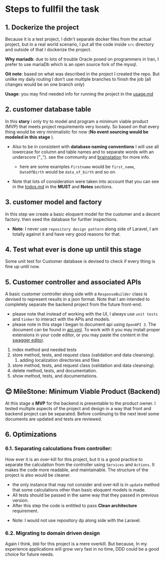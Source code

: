# Steps to fullfil the task

## 1. Dockerize the project 
Because it is a test project, I didn't separate docker files from the actual project, but in a real world scenario, I put all the code inside ```src``` directory and outside of that I dockerize the project. 

**Why mariadb**: due to lots of trouble Oracle posed on programmers in Iran, I prefer to use mariaDb which is an open source fork of the mysql. 

**Git note**: based on what was described in the project I created the repo. But unlike my daily routing I don't use multiple branches to finish the job (all changes would be on one branch only)

**Usage**: you may find needed info for running the project in the [usage.md](./usage.md)


## 2. customer database table
In this **story** i only try to model and program a minimum viable product (MVP) that meets project requirements very loosely. So based on that every thing would be very minimalistic for now (**No event sourcing would be modeled in this stage** ).

- Also to be in consistent with **database naming conventions** I will use all lowercase for column and table names and to separate words with an underscore ("_"). see the community and [brainstation](https://brainstation.io/learn/sql/naming-conventions) for more info. 
  - here are some examples ```Firstname``` would be ```first_name```, ```DateOfBirth``` would be ```data_of_birth``` and so on. 

- Note that lots of consideration were taken into account that you can see in the [todos.md](./todos.md) in the **MUST** and **Notes** sections.


## 3. customer model and factory
In this step we create a basic eloquent model for the customer and a decent factory. then seed the database for further inspections. 
- **Note**: I never use ```repository design pattern``` along side of Laravel, I am totally against it and have very good reasons for that. 

## 4. Test what ever is done up until this stage
Some unit test for Customer database is devised to check if every thing is fine up until now. 

## 5. Customer controller and associated APIs
A basic customer controller along side with a ```ResponseBuilder``` class is devised to represent results in a json format. Note that I am intended to completely separate the backend project from the future front-end.
* please note that instead of working with the UI, I always use ```unit tests``` and ```tinker``` to interact with the APIs and models.
* please note in this stage I began to document api using ```OpenAPI 3```. The document can be found in [api.yml](./api.yml). To work with it you may install proper extensions in your code editor, or you may paste the content in the [swagger editor](https://editor.swagger.io/).

1. index method and needed tests
2. store method, tests, and request class (validation and data cleansing).
   1. adding localization directories and files
3. store method, tests, and request class (validation and data cleansing).
4. delete method, tests, and documentation.
5. show method, tests, and documentations. 

## **😊 MileStone**: Minimum Viable Product (Backend)
At this stage a **MVP** for the backend is presentable to the product owner. I tested multiple aspects of the project and design in a way that front and backend project can be separated. Before continuing to the next level some documents are updated and tests are reviewed.

## 6. Optimizations

### 6.1. Separating calculations from controller: 
How ever it is an over-kill for this project, but it is a good practice to separate the calculation from the controller using ```Services``` and ```Actions```. It makes the code more readable, and maintainable. The structure of the project is also would be cleaner.
- the only instance that may not consider and over-kill is in ```update``` method that some calculations other than basic eloquent models is made. 
- All tests should be passed in the same way that they passed in previous version.
- After this step the code is entitled to pass **Clean architecture** requirement.

* Note: I would not use repository dp along side with the Laravel. 

### 6.2. Migrating to domain driven design
Again I think, ```DDD``` for this project is a mere overkill. But because, In my experience applications will grow very fast in no time, DDD could be a good choice for future needs. 


